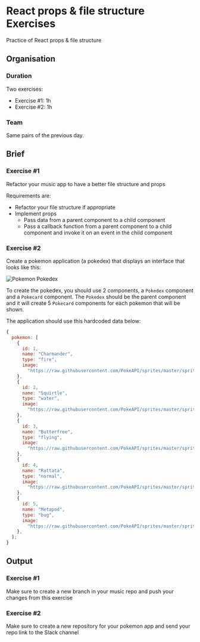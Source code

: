 # React props & file structure Exercises

Practice of React props & file structure

## Organisation

### Duration

Two exercises:

- Exercise #1: 1h
- Exercise #2: 1h

### Team

Same pairs of the previous day.

## Brief

### Exercise #1

Refactor your music app to have a better file structure and props

Requirements are:

- Refactor your file structure if appropriate
- Implement props
  - Pass data from a parent component to a child component
  - Pass a callback function from a parent component to a child component and invoke it on an event in the child component

### Exercise #2

Create a pokemon application (a pokedex) that displays an interface that looks like this:

![Pokemon Pokedex](https://user-images.githubusercontent.com/25111733/208680030-e7e12ac2-c181-4d04-b608-27e7078d75cb.png)

To create the pokedex, you should use 2 components, a `Pokedex` component and a `Pokecard` component. The `Pokedex` should be the parent component and it will create 5 `Pokecard` components for each pokemon that will be shown.

The application should use this hardcoded data below:

```js
{
  pokemon: [
    {
      id: 1,
      name: "Charmander",
      type: "fire",
      image:
        "https://raw.githubusercontent.com/PokeAPI/sprites/master/sprites/pokemon/4.png",
    },
    {
      id: 2,
      name: "Squirtle",
      type: "water",
      image:
        "https://raw.githubusercontent.com/PokeAPI/sprites/master/sprites/pokemon/7.png",
    },
    {
      id: 3,
      name: "Butterfree",
      type: "flying",
      image:
        "https://raw.githubusercontent.com/PokeAPI/sprites/master/sprites/pokemon/12.png",
    },
    {
      id: 4,
      name: "Rattata",
      type: "normal",
      image:
        "https://raw.githubusercontent.com/PokeAPI/sprites/master/sprites/pokemon/19.png",
    },
    {
      id: 5,
      name: "Metapod",
      type: "bug",
      image:
        "https://raw.githubusercontent.com/PokeAPI/sprites/master/sprites/pokemon/11.png",
    },
  ];
}
```

## Output

### Exercise #1

Make sure to create a new branch in your music repo and push your changes from this exercise

### Exercise #2

Make sure to create a new repository for your pokemon app and send your repo link to the Slack channel

